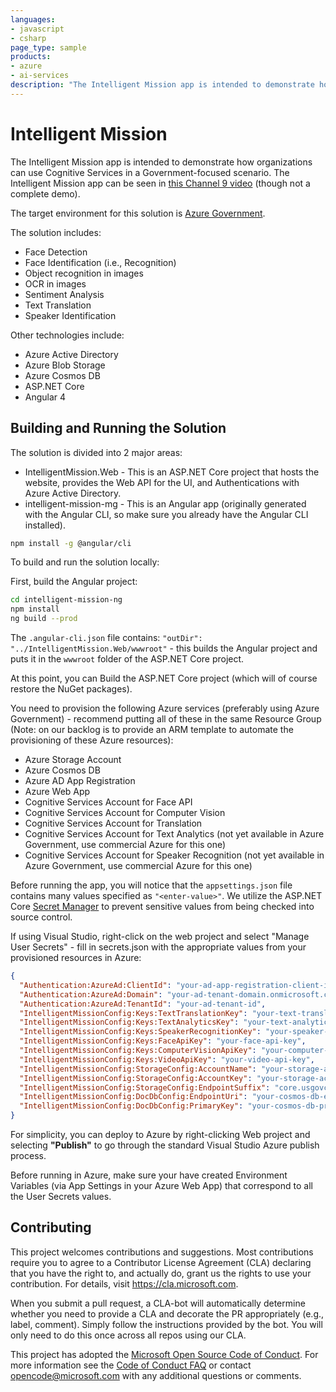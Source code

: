 ```yaml
---
languages:
- javascript
- csharp
page_type: sample
products:
- azure
- ai-services
description: "The Intelligent Mission app is intended to demonstrate how organizations can use Cognitive Services in a Government-focused scenario."
---
```


# Intelligent Mission

The Intelligent Mission app is intended to demonstrate how organizations
can use Cognitive Services in a Government-focused scenario. The Intelligent
Mission app can be seen in [this Channel 9 video](https://channel9.msdn.com/blogs/Azure-Government/Cognitive-Services-on-Azure-Government-Intelligent-Mission) (though not a complete demo).

The target environment for this solution is [Azure Government](https://azure.microsoft.com/en-us/overview/clouds/government/).

The solution includes:

* Face Detection
* Face Identification (i.e., Recognition)
* Object recognition in images
* OCR in images
* Sentiment Analysis
* Text Translation
* Speaker Identification

Other technologies include:

* Azure Active Directory
* Azure Blob Storage
* Azure Cosmos DB
* ASP.NET Core
* Angular 4

## Building and Running the Solution

The solution is divided into 2 major areas:
* IntelligentMission.Web - This is an ASP.NET Core project that hosts the website, provides the Web API for the UI, and Authentications with Azure Active Directory.
* intelligent-mission-mg - This is an Angular app (originally generated with the Angular CLI, so make sure you already have the Angular CLI installed).

```bash
npm install -g @angular/cli
```

To build and run the solution locally:

First, build the Angular project:

```bash
cd intelligent-mission-ng
npm install
ng build --prod
```

The `.angular-cli.json` file contains: `"outDir": "../IntelligentMission.Web/wwwroot"` - this builds the Angular project and puts it in the 
`wwwroot` folder of the ASP.NET Core project.

At this point, you can Build the ASP.NET Core project (which will of course restore the NuGet packages).

You need to provision the following Azure services (preferably using Azure Government) - recommend putting all of these in the same 
Resource Group (Note: on our backlog is to provide an ARM template to automate the provisioning of these Azure resources):

* Azure Storage Account
* Azure Cosmos DB
* Azure AD App Registration
* Azure Web App
* Cognitive Services Account for Face API
* Cognitive Services Account for Computer Vision
* Cognitive Services Account for Translation
* Cognitive Services Account for Text Analytics (not yet available in Azure Government, use commercial Azure for this one)
* Cognitive Services Account for Speaker Recognition (not yet available in Azure Government, use commercial Azure for this one)

Before running the app, you will notice that the `appsettings.json` file contains many values specified as `"<enter-value>"`. We utilize the ASP.NET
Core [Secret Manager](https://docs.microsoft.com/en-us/aspnet/core/security/app-secrets) to prevent sensitive values from being checked into source control.

If using Visual Studio, right-click on the web project and select "Manage User Secrets" - fill in secrets.json with the appropriate values
from your provisioned resources in Azure:

```json
{
  "Authentication:AzureAd:ClientId": "your-ad-app-registration-client-id",
  "Authentication:AzureAd:Domain": "your-ad-tenant-domain.onmicrosoft.com",
  "Authentication:AzureAd:TenantId": "your-ad-tenant-id",
  "IntelligentMissionConfig:Keys:TextTranslationKey": "your-text-translation-key",
  "IntelligentMissionConfig:Keys:TextAnalyticsKey": "your-text-analytics-key",
  "IntelligentMissionConfig:Keys:SpeakerRecognitionKey": "your-speaker-recognition-key",
  "IntelligentMissionConfig:Keys:FaceApiKey": "your-face-api-key",
  "IntelligentMissionConfig:Keys:ComputerVisionApiKey": "your-computer-vision-key",
  "IntelligentMissionConfig:Keys:VideoApiKey": "your-video-api-key",
  "IntelligentMissionConfig:StorageConfig:AccountName": "your-storage-account-name",
  "IntelligentMissionConfig:StorageConfig:AccountKey": "your-storage-account-key",
  "IntelligentMissionConfig:StorageConfig:EndpointSuffix": "core.usgovcloudapi.net",
  "IntelligentMissionConfig:DocDbConfig:EndpointUri": "your-cosmos-db-endpoint",
  "IntelligentMissionConfig:DocDbConfig:PrimaryKey": "your-cosmos-db-primary-key",
}
```

For simplicity, you can deploy to Azure by right-clicking Web project and selecting **"Publish"** to go through the standard Visual Studio Azure publish process.

Before running in Azure, make sure your have created Environment Variables (via App Settings in your Azure Web App) that correspond to all the User Secrets values.


## Contributing

This project welcomes contributions and suggestions.  Most contributions require you to agree to a
Contributor License Agreement (CLA) declaring that you have the right to, and actually do, grant us
the rights to use your contribution. For details, visit https://cla.microsoft.com.

When you submit a pull request, a CLA-bot will automatically determine whether you need to provide
a CLA and decorate the PR appropriately (e.g., label, comment). Simply follow the instructions
provided by the bot. You will only need to do this once across all repos using our CLA.

This project has adopted the [Microsoft Open Source Code of Conduct](https://opensource.microsoft.com/codeofconduct/).
For more information see the [Code of Conduct FAQ](https://opensource.microsoft.com/codeofconduct/faq/) or
contact [opencode@microsoft.com](mailto:opencode@microsoft.com) with any additional questions or comments.
